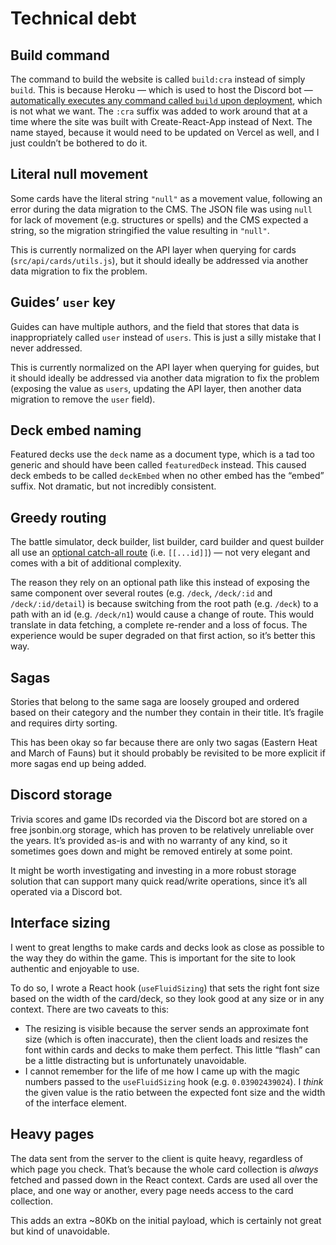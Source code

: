 # Technical debt

## Build command

The command to build the website is called `build:cra` instead of simply `build`. This is because Heroku — which is used to host the Discord bot — [automatically executes any command called `build` upon deployment](https://devcenter.heroku.com/changelog-items/1557), which is not what we want. The `:cra` suffix was added to work around that at a time where the site was built with Create-React-App instead of Next. The name stayed, because it would need to be updated on Vercel as well, and I just couldn’t be bothered to do it.

## Literal null movement

Some cards have the literal string `"null"` as a movement value, following an error during the data migration to the CMS. The JSON file was using `null` for lack of movement (e.g. structures or spells) and the CMS expected a string, so the migration stringified the value resulting in `"null"`.

This is currently normalized on the API layer when querying for cards (`src/api/cards/utils.js`), but it should ideally be addressed via another data migration to fix the problem.

## Guides’ `user` key

Guides can have multiple authors, and the field that stores that data is inappropriately called `user` instead of `users`. This is just a silly mistake that I never addressed.

This is currently normalized on the API layer when querying for guides, but it should ideally be addressed via another data migration to fix the problem (exposing the value as `users`, updating the API layer, then another data migration to remove the `user` field).

## Deck embed naming

Featured decks use the `deck` name as a document type, which is a tad too generic and should have been called `featuredDeck` instead. This caused deck embeds to be called `deckEmbed` when no other embed has the “embed” suffix. Not dramatic, but not incredibly consistent.

## Greedy routing

The battle simulator, deck builder, list builder, card builder and quest builder all use an [optional catch-all route](https://nextjs.org/docs/routing/dynamic-routes#optional-catch-all-routes) (i.e. `[[...id]]`) — not very elegant and comes with a bit of additional complexity.

The reason they rely on an optional path like this instead of exposing the same component over several routes (e.g. `/deck`, `/deck/:id` and `/deck/:id/detail`) is because switching from the root path (e.g. `/deck`) to a path with an id (e.g. `/deck/n1`) would cause a change of route. This would translate in data fetching, a complete re-render and a loss of focus. The experience would be super degraded on that first action, so it’s better this way.

## Sagas

Stories that belong to the same saga are loosely grouped and ordered based on their category and the number they contain in their title. It’s fragile and requires dirty sorting.

This has been okay so far because there are only two sagas (Eastern Heat and March of Fauns) but it should probably be revisited to be more explicit if more sagas end up being added.

## Discord storage

Trivia scores and game IDs recorded via the Discord bot are stored on a free jsonbin.org storage, which has proven to be relatively unreliable over the years. It’s provided as-is and with no warranty of any kind, so it sometimes goes down and might be removed entirely at some point.

It might be worth investigating and investing in a more robust storage solution that can support many quick read/write operations, since it’s all operated via a Discord bot.

## Interface sizing

I went to great lengths to make cards and decks look as close as possible to the way they do within the game. This is important for the site to look authentic and enjoyable to use.

To do so, I wrote a React hook (`useFluidSizing`) that sets the right font size based on the width of the card/deck, so they look good at any size or in any context. There are two caveats to this:

- The resizing is visible because the server sends an approximate font size (which is often inaccurate), then the client loads and resizes the font within cards and decks to make them perfect. This little “flash” can be a little distracting but is unfortunately unavoidable.
- I cannot remember for the life of me how I came up with the magic numbers passed to the `useFluidSizing` hook (e.g. `0.03902439024`). I _think_ the given value is the ratio between the expected font size and the width of the interface element.

## Heavy pages

The data sent from the server to the client is quite heavy, regardless of which page you check. That’s because the whole card collection is _always_ fetched and passed down in the React context. Cards are used all over the place, and one way or another, every page needs access to the card collection.

This adds an extra ~80Kb on the initial payload, which is certainly not great but kind of unavoidable.
